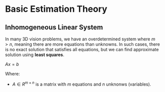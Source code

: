 # Basic Estimation Theory

## Inhomogeneous Linear System
In many 3D vision problems, we have an overdetermined system where $m > n$, meaning there are more equations than unknowns. In such cases, there is no exact solution that satisfies all equations, but we can find approximate solution using **least squares**.

$Ax = b$

Where:
- $A ∈ R^{m × n}$ is a matrix with $m$ equations and $n$ unknonws (variables).
